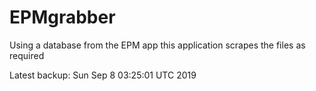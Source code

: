 # EPMgrabber
Using a database from the EPM app this application scrapes the files as required


Latest backup: Sun Sep 8 03:25:01 UTC 2019
